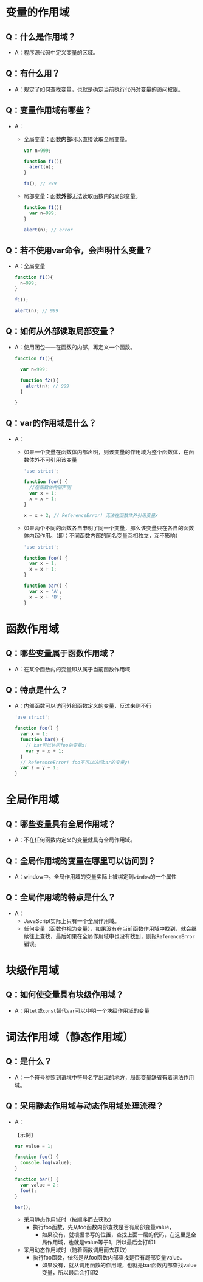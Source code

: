 # 变量的作用域

## Q：什么是作用域？

* A：程序源代码中定义变量的区域。

## Q：有什么用？

* A：规定了如何查找变量，也就是确定当前执行代码对变量的访问权限。

## Q：变量作用域有哪些？

* A：

  * 全局变量：函数**内部**可以直接读取全局变量。

    ````javascript
    var n=999;
    
    function f1(){
      alert(n);
    }
    
    f1(); // 999
    ````

  * 局部变量：函数**外部**无法读取函数内的局部变量。

    ````javascript
    function f1(){
      var n=999;
    }
    
    alert(n); // error

## Q：若不使用var命令，会声明什么变量？

* A：全局变量

  ````javascript
  function f1(){
    n=999;
  }
  
  f1();
  
  alert(n); // 999

## Q：如何从外部读取局部变量？

* A：使用闭包——在函数的内部，再定义一个函数。

  ````javascript
  function f1(){
  
    var n=999;
  
    function f2(){
      alert(n); // 999
    }
  
  }
  ````


## Q：var的作用域是什么？

* A：

  * 如果一个变量在函数体内部声明，则该变量的作用域为整个函数体，在函数体外不可引用该变量

    ````javascript
    'use strict';
    
    function foo() {
      //在函数体内部声明
      var x = 1;
      x = x + 1;
    }
    
    x = x + 2; // ReferenceError! 无法在函数体外引用变量x
    ````

  * 如果两个不同的函数各自申明了同一个变量，那么该变量只在各自的函数体内起作用。（即：不同函数内部的同名变量互相独立，互不影响）

    ````javascript
    'use strict';
    
    function foo() {
      var x = 1;
      x = x + 1;
    }
    
    function bar() {
      var x = 'A';
      x = x + 'B';
    }
    ````

# 函数作用域

## Q：哪些变量属于函数作用域？

* A：在某个函数内的变量即从属于当前函数作用域

## Q：特点是什么？

* A：内部函数可以访问外部函数定义的变量，反过来则不行

  ````javascript
  'use strict';
  
  function foo() {
    var x = 1;
    function bar() {
      // bar可以访问foo的变量x!
      var y = x + 1; 
    }
    // ReferenceError! foo不可以访问bar的变量y!
    var z = y + 1; 
  }
  ````

# 全局作用域

## Q：哪些变量具有全局作用域？

* A：不在任何函数内定义的变量就具有全局作用域。

## Q：全局作用域的变量在哪里可以访问到？

* A：window中。全局作用域的变量实际上被绑定到`window`的一个属性

## Q：全局作用域的特点是什么？

* A：
  * JavaScript实际上只有一个全局作用域。
  * 任何变量（函数也视为变量），如果没有在当前函数作用域中找到，就会继续往上查找，最后如果在全局作用域中也没有找到，则报`ReferenceError`错误。

# 块级作用域

## Q：如何使变量具有块级作用域？

* A：用`let`或`const`替代`var`可以申明一个块级作用域的变量

# 词法作用域（静态作用域）

## Q：是什么？

* A：一个符号参照到语境中符号名字出现的地方，局部变量缺省有着词法作用域。

## Q：采用静态作用域与动态作用域处理流程？

* A：

  【示例】

  ````javascript
  var value = 1;
  
  function foo() {
    console.log(value);
  }
  
  function bar() {
    var value = 2;
    foo();
  }
  
  bar();
  ````

  * 采用静态作用域时（按顺序而去获取）
    * 执行foo函数，先从foo函数内部查找是否有局部变量value，
      * 如果没有，就根据书写的位置，查找上面一层的代码，在这里是全局作用域，也就是value等于1，所以最后会打印1
  * 采用动态作用域时（随着函数调用而去获取）
    * 执行foo函数，依然是从foo函数内部查找是否有局部变量value。
      * 如果没有，就从调用函数的作用域，也就是bar函数内部查找value变量，所以最后会打印2

